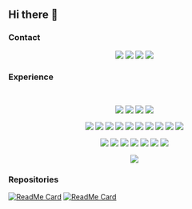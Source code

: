 ## Hi there 👋

### Contact

<p align="center">
<!-- 2bc2d3 -->
<a href="https://christophalt.github.io"><img src="https://img.shields.io/badge/-christophalt.github.io-089400?style=for-the-badge&logo=Microsoft-Edge&logoColor=white" /></a>
<a href="mailto:christoph [dot] [lastname] [at] posteo.de"><img src="https://img.shields.io/badge/Email-ad4c35?style=for-the-badge&logo=Gmail&logoColor=white" /></a>
<a href="https://linkedin.com/in/christophalt"><img src="https://img.shields.io/badge/linkedin-000e20.svg?&style=for-the-badge&logo=linkedin&logoColor=white"/></a>
<a href="https://scholar.google.de/citations?user=JiJIrfwAAAAJ=en"><img src="https://img.shields.io/badge/scholar-0076b2.svg?&style=for-the-badge&logo=google-scholar&logoColor=white" /></a>
</p>

### Experience

<br/>

<!--
<span align="center">
  <img src="https://github-readme-linkedin.vercel.app/experience?username=christophalt&limit=2" width="400" height="300" />
  <img src="https://github-readme-linkedin.vercel.app/education?username=christophalt&limit=2" width="400" height="300" />
</span >
-->

<p align="center">
  <img src="https://img.shields.io/badge/python-e2683c.svg?&style=for-the-badge&logo=python&logoColor=white"/>
  <img src="https://img.shields.io/badge/java-e2683c.svg?&style=for-the-badge&logo=java&logoColor=white" />
  <img src="https://img.shields.io/badge/rust-e2683c.svg?&style=for-the-badge&logo=rust&logoColor=white" />
  <img src="https://img.shields.io/badge/sql-e2683c.svg?&style=for-the-badge&logo=sql&logoColor=white" />
</p>
 
<p align="center">
  <img src="https://img.shields.io/badge/pytorch-f9ab00.svg?&style=for-the-badge&logo=PyTorch&logoColor=white" />
  <img src="https://img.shields.io/badge/tensorflow-f9ab00.svg?&style=for-the-badge&logo=TensorFlow&logoColor=white" />
  <img src="https://img.shields.io/badge/jax-f9ab00.svg?&style=for-the-badge&logo=jax&logoColor=white" />
  <img src="https://img.shields.io/badge/numpy-f9ab00.svg?&style=for-the-badge&logo=NumPy&logoColor=white" />
  <img src="https://img.shields.io/badge/scipy-f9ab00.svg?&style=for-the-badge&logo=scipy&logoColor=white" />
  <img src="https://img.shields.io/badge/scikit%20learn-f9ab00.svg?&style=for-the-badge&logo=scikitlearn&logoColor=white" />
  <img src="https://img.shields.io/badge/pandas-f9ab00.svg?&style=for-the-badge&logo=pandas&logoColor=white" />
  <img src="https://img.shields.io/badge/allennlp-f9ab00.svg?&style=for-the-badge&logo=allennlp&logoColor=white" />
  <img src="https://img.shields.io/badge/spacy-f9ab00.svg?&style=for-the-badge&logo=spacy&logoColor=white" />
  <img src="https://img.shields.io/badge/stanfordnlp-f9ab00.svg?&style=for-the-badge&logo=stanfordnlp&logoColor=white" />
</p>

<p align="center">
  <img src="https://img.shields.io/badge/docker-a9c45e.svg?&style=for-the-badge&logo=docker&logoColor=white"/>
  <img src="https://img.shields.io/badge/elasticsearch-a9c45e.svg?&style=for-the-badge&logo=elasticsearch&logoColor=white"/>
  <img src="https://img.shields.io/badge/aws-a9c45e.svg?&style=for-the-badge&logo=amazon-aws&logoColor=white"/>
  <img src="https://img.shields.io/badge/apache%20spark-a9c45e.svg?&style=for-the-badge&logo=apache-spark&logoColor=white"/>
  <img src="https://img.shields.io/badge/apache%20flink-a9c45e.svg?&style=for-the-badge&logo=apache-flink&logoColor=white"/>
  <img src="https://img.shields.io/badge/apache%20kafka-a9c45e.svg?&style=for-the-badge&logo=apache-kafka&logoColor=white"/>
  <img src="https://img.shields.io/badge/apache%20solr-a9c45e.svg?&style=for-the-badge&logo=apache-solr&logoColor=white"/>
</p>

<p align="center">
  <a align="center" href="https://github.com/christophalt/github-readme-stats">
     <img src="https://github-readme-stats.vercel.app/api?username=christophalt&count_private=true&show_icons=true"/>
  </a>
</p>

### Repositories

[![ReadMe Card](https://github-readme-stats.vercel.app/api/pin/?username=dfki-nlp&repo=RelEx&show_owner=true)](https://github.com/dfki-nlp/RelEx)
[![ReadMe Card](https://github-readme-stats.vercel.app/api/pin/?username=dfki-nlp&repo=OLM&show_owner=true)](https://github.com/dfki-nlp/OLM)
